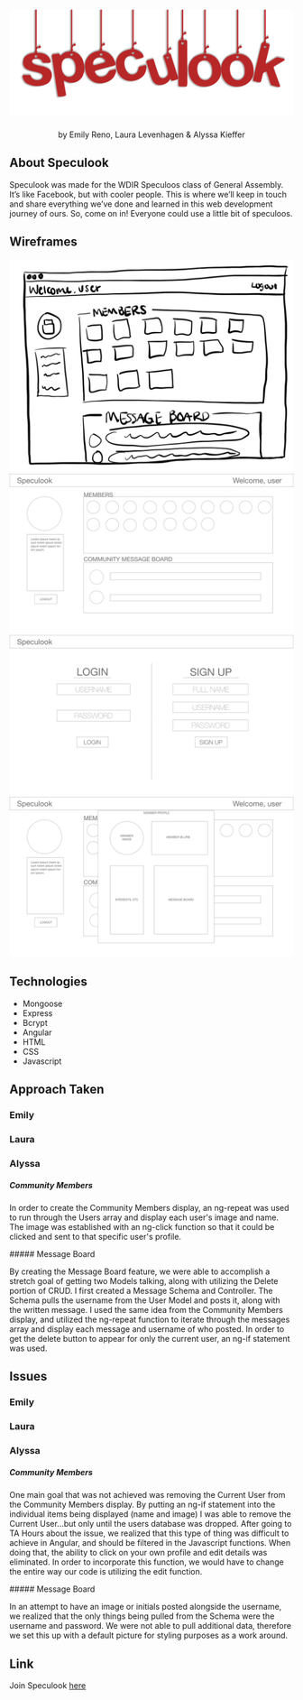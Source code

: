 # ![Image of Speculook logo](public/images/specubanner.png?raw=true)
<p align="center">
  by Emily Reno, Laura Levenhagen & Alyssa Kieffer
</p>


## About Speculook
<p>
  Speculook was made for the WDIR Speculoos class of General Assembly. It’s like Facebook, but with cooler people. This is where we’ll keep in touch and share everything we’ve done and learned in this web development journey of ours. So, come on in! Everyone could use a little bit of speculoos.
</p>


## Wireframes
![Image of wireframe](public/images/drawnwireframe.jpg?raw=true)
![Image of wireframe](public/images/speculook.jpg?raw=true)
![Image of wireframe](public/images/speculookloginregister.png?raw=true)
![Image of wireframe](public/images/speculookmemberprofile.png?raw=true)


## Technologies
- Mongoose  
- Express
- Bcrypt
- Angular
- HTML
- CSS
- Javascript

## Approach Taken
### Emily
<p>
</p>

### Laura
<p>
</p>

### Alyssa
##### Community Members
<p>
In order to create the Community Members display, an ng-repeat was used to run through the Users array and display each user's image and name. The image was established with an ng-click function so that it could be clicked and sent to that specific user's profile.
</p>
##### Message Board
<p>
By creating the Message Board feature, we were able to accomplish a stretch goal of getting two Models talking, along with utilizing the Delete portion of CRUD. I first created a Message Schema and Controller. The Schema pulls the username from the User Model and posts it, along with the written message. I used the same idea from the Community Members display, and utilized the ng-repeat function to iterate through the messages array and display each message and username of who posted. In order to get the delete button to appear for only the current user, an ng-if statement was used. 
</p>


## Issues
### Emily
<p>
</p>

### Laura
<p>
</p>

### Alyssa
##### Community Members
<p>
One main goal that was not achieved was removing the Current User from the Community Members display. By putting an ng-if statement into the individual items being displayed (name and image) I was able to remove the Current User...but only until the users database was dropped. After going to TA Hours about the issue, we realized that this type of thing was difficult to achieve in Angular, and should be filtered in the Javascript functions. When doing that, the ability to click on your own profile and edit details was eliminated. In order to incorporate this function, we would have to change the entire way our code is utilizing the edit function.
</p>
##### Message Board
<p>
In an attempt to have an image or initials posted alongside the username, we realized that the only things being pulled from the Schema were the username and password. We were not able to pull additional data, therefore we set this up with a default picture for styling purposes as a work around.
</p>


## Link
Join Speculook [here](https://github.com/emfoxily/speculook)

